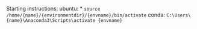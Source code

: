 Starting instructions:
ubuntu: * `source /home/{name}/{environmentdir}/{envname}/bin/activate`
conda: `C:\Users\{name}\Anaconda3\Scripts\activate {envname}`
